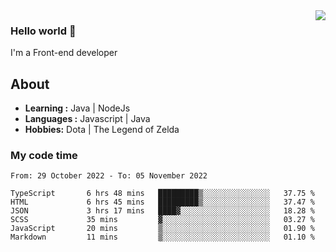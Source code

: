 <img align='right' src="https://github-readme-stats.vercel.app/api?username=jumodada&show_icons=true&theme=vue">

### Hello world 👋

I'm a Front-end developer 
    
## About
-  **Learning :** Java | NodeJs
-  **Languages :** Javascript | Java
-  **Hobbies:** Dota | The Legend of Zelda

### My code time

<!--START_SECTION:waka-->

```text
From: 29 October 2022 - To: 05 November 2022

TypeScript       6 hrs 48 mins   █████████▒░░░░░░░░░░░░░░░   37.75 %
HTML             6 hrs 45 mins   █████████▒░░░░░░░░░░░░░░░   37.47 %
JSON             3 hrs 17 mins   ████▓░░░░░░░░░░░░░░░░░░░░   18.28 %
SCSS             35 mins         ▓░░░░░░░░░░░░░░░░░░░░░░░░   03.27 %
JavaScript       20 mins         ▒░░░░░░░░░░░░░░░░░░░░░░░░   01.90 %
Markdown         11 mins         ▒░░░░░░░░░░░░░░░░░░░░░░░░   01.10 %
```

<!--END_SECTION:waka-->

